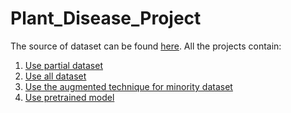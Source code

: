 # Plant_Disease_Project

The source of dataset can be found [here](https://www.kaggle.com/datasets/arjuntejaswi/plant-village). All the projects contain:
1. [Use partial dataset](https://github.com/imdwipayana/Plant_Disease_Project/blob/main/potatoes_disease_CNN.ipynb)
2. [Use all dataset](https://github.com/imdwipayana/Plant_Disease_Project/blob/main/potatoe_disease_CNN_full_dataset.ipynb)
3. [Use the augmented technique for minority dataset](https://github.com/imdwipayana/Plant_Disease_Project/blob/main/potato_disease_augmented.ipynb)
4. [Use pretrained model]()

